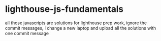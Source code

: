 # lighthouse-js-fundamentals

all those javascripts are solutions for lighthouse prep work, ignore the commit messages, I change a new laptop and upload all the solutions with one commit message
